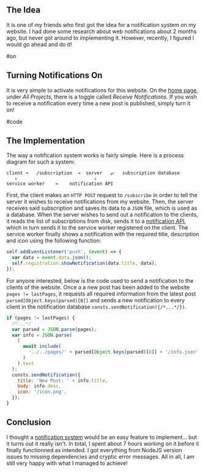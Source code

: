 ## The Idea

It is one of my friends who first got the idea for a notification system on my website. I had done some research about web notifications about 2 months ago, but never got around to implementing it. However, recently, I figured I would go ahead and do it!

#on

## Turning Notifications On

It is very simple to activate notifications for this website. On the [home page](../), under _All Projects_, there is a toggle called _Receive Notifications_. If you wish to receive a notification every time a new post is published, simply turn it on!

#code

## The Implementation

The way a notification system works is fairly simple. Here is a process diagram for such a system:

```
client →   /subscription  →  server   ⥂   subscription database
   ⇓                            ⇓
service worker    ←    notification API
```

First, the client makes an `HTTP POST` request to `/subscribe` in order to tell the server it wishes to receive notifications from my website. Then, the server receives said subscription and saves its data to a `JSON` file, which is used as a database. When the server wishes to send out a notification to the clients, it reads the list of subscriptions from disk, sends it to a [notification API](https://www.npmjs.com/package/web-push), which in turn sends it to the service worker registered on the client. The service worker finally shows a notification with the required title, description and icon using the following function:

```javascript
self.addEventListener('push', (event) => {
  var data = event.data.json();
  self.registration.showNotification(data.title, data);
});
```

For anyone interested, below is the code used to send a notification to the clients of the website. Once a a new post has been added to the website `pages != lastPages`, it requests all required information from the latest post `parsed[Object.keys(parsed)[0]]` and sends a new notification to every client in the notification database `consts.sendNotification({/*...*/})`.

```javascript
if (pages != lastPages) {
  /*...*/
  var parsed = JSON.parse(pages);
  var info = JSON.parse(
    (
      await include(
        '../../pages/' + parsed[Object.keys(parsed)[0]] + '/info.json'
      )
    ).text
  );
  consts.sendNotification({
    title: 'New Post: ' + info.title,
    body: info.desc,
    icon: '/icon.png',
  });
}
```

## Conclusion

I thought a [notification system](.) would be an easy feature to implement... but it turns out it really isn't. In total, I spent about 7 hours working on it before it finally functionned as intended. I got everything from NodeJS version issues to missing dependencies and cryptic error messages. All in all, I am still very happy with what I managed to achieve!
